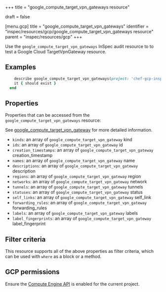 +++
title = "google_compute_target_vpn_gateways resource"

draft = false


[menu.gcp]
title = "google_compute_target_vpn_gateways"
identifier = "inspec/resources/gcp/google_compute_target_vpn_gateways resource"
parent = "inspec/resources/gcp"
+++

Use the `google_compute_target_vpn_gateways` InSpec audit resource to to test a Google Cloud TargetVpnGateway resource.

## Examples

```ruby
    describe google_compute_target_vpn_gateways(project: 'chef-gcp-inspec', region: ' value_region') do
    it { should exist }
  end
```

## Properties

Properties that can be accessed from the `google_compute_target_vpn_gateways` resource:

See [google_compute_target_vpn_gateway](google_compute_target_vpn_gateway) for more detailed information.

  * `kinds`: an array of `google_compute_target_vpn_gateway` kind
  * `ids`: an array of `google_compute_target_vpn_gateway` id
  * `creation_timestamps`: an array of `google_compute_target_vpn_gateway` creation_timestamp
  * `names`: an array of `google_compute_target_vpn_gateway` name
  * `descriptions`: an array of `google_compute_target_vpn_gateway` description
  * `regions`: an array of `google_compute_target_vpn_gateway` region
  * `networks`: an array of `google_compute_target_vpn_gateway` network
  * `tunnels`: an array of `google_compute_target_vpn_gateway` tunnels
  * `statuses`: an array of `google_compute_target_vpn_gateway` status
  * `self_links`: an array of `google_compute_target_vpn_gateway` self_link
  * `forwarding_rules`: an array of `google_compute_target_vpn_gateway` forwarding_rules
  * `labels`: an array of `google_compute_target_vpn_gateway` labels
  * `label_fingerprints`: an array of `google_compute_target_vpn_gateway` label_fingerprint

## Filter criteria

This resource supports all of the above properties as filter criteria, which can be used
with `where` as a block or a method.

## GCP permissions

Ensure the [Compute Engine API](https://console.cloud.google.com/apis/library/compute.googleapis.com/) is enabled for the current project.
